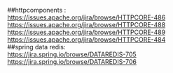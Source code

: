 ##httpcomponents :<br>
   	 https://issues.apache.org/jira/browse/HTTPCORE-486 <br>
	https://issues.apache.org/jira/browse/HTTPCORE-488 <br>
	https://issues.apache.org/jira/browse/HTTPCORE-489 <br>
	https://issues.apache.org/jira/browse/HTTPCORE-484 <br>
##spring data redis: <br>
	https://jira.spring.io/browse/DATAREDIS-705 <br>
	https://jira.spring.io/browse/DATAREDIS-706 <br>
